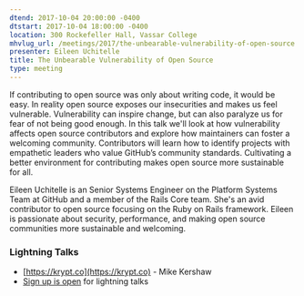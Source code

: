 ```yaml
---
dtend: 2017-10-04 20:00:00 -0400
dtstart: 2017-10-04 18:00:00 -0400
location: 300 Rockefeller Hall, Vassar College
mhvlug_url: /meetings/2017/the-unbearable-vulnerability-of-open-source
presenter: Eileen Uchitelle
title: The Unbearable Vulnerability of Open Source
type: meeting
---
```



If contributing to open source was only about writing code, it would be easy. In reality open source exposes our insecurities and makes us feel vulnerable. Vulnerability can inspire change, but can also paralyze us for fear of not being good enough. In this talk we'll look at how vulnerability affects open source contributors and explore how maintainers can foster a welcoming community. Contributors will learn how to identify projects with empathetic leaders who value GitHub’s community standards. Cultivating a better environment for contributing makes open source more sustainable for all.

Eileen Uchitelle is an Senior Systems Engineer on the Platform Systems Team at GitHub and a member of the Rails Core team. She's an avid contributor to open source focusing on the Ruby on Rails framework. Eileen is passionate about security, performance, and making open source communities more sustainable and welcoming.

### Lightning Talks
- [https://krypt.co](https://krypt.co) - Mike Kershaw
- [Sign up is open](https://mhvlug.org/contact) for lightning talks